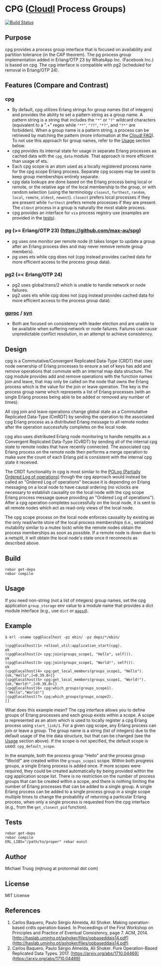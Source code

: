 # CPG ([CloudI](https://cloudi.org) Process Groups)

[![Build Status](https://secure.travis-ci.org/okeuday/cpg.png?branch=master)](http://travis-ci.org/okeuday/cpg)

## Purpose

cpg provides a process group interface that is focused on
availability and partition tolerance (in the CAP theorem).
The pg process group implementation added in Erlang/OTP 23 by
WhatsApp Inc. (Facebook Inc.) is based on cpg.
The cpg interface is compatible with pg2
(scheduled for removal in Erlang/OTP 24).

## Features (Compare and Contrast)

### cpg

* By default, cpg utilizes Erlang strings for group names (list of integers) and provides the ability to set a pattern string as a group name.  A pattern string is a string that includes the `"*"` or `"?"` wildcard characters (equivalent to a ".+" regex while `"**"`, `"??"`, `"*?"`, and `"?*"` are forbidden).  When a group name is a pattern string, a process can be retrieved by matching the pattern (more information at the [CloudI FAQ](https://cloudi.org/faq.html#4_URLregex)).  To not use this approach for group names, refer to the [Usage](#usage) section below.
* cpg provides its internal state for usage in separate Erlang processes as cached data with the `cpg_data` module.  That approach is more efficient than usage of ets.
* Each cpg scope is an atom used as a locally registered process name for the cpg scope Erlang process.  Separate cpg scopes may be used to keep group memberships entirely separate.
* cpg data lookups are done based on the Erlang process being local or remote, or the relative age of the local membership to the group, or with random selection (using the terminology `closest`, `furthest`, `random`, `local`, `remote`, `oldest`, `newest`).  `closest` prefers local processes if they are present while `furthest` prefers remote processes if they are present.  The `oldest` process in a group is naturally the most stable process.
* cpg provides an interface for `via` process registry use (examples are provided in the [tests](https://github.com/okeuday/cpg/blob/master/test/cpg_tests.erl)).

### pg (>= Erlang/OTP 23) (https://github.com/max-au/spg)

* pg uses one monitor per remote node (it takes longer to update a group after an Erlang process dies and may never remove remote group members).
* pg uses ets while cpg does not (cpg instead provides cached data for more efficient access to the process group data).

### pg2 (=< Erlang/OTP 24)

* pg2 uses global:trans/2 which is unable to handle network or node failures.
* pg2 uses ets while cpg does not (cpg instead provides cached data for more efficient access to the process group data).

### [gproc](https://github.com/uwiger/gproc/) / [syn](https://github.com/ostinelli/syn)

* Both are focused on consistency with leader election and are unable to be available when suffering network or node failures.  Failures can cause unpredictable conflict resolution, in an attempt to achieve consistency.

## Design

cpg is a Commutative/Convergent Replicated Data-Type (CRDT) that uses
node ownership of Erlang processes to ensure a set of keys has
add and remove operations that commute with an internal map data structure.
The cpg module provides add and remove operations with the function names
join and leave, that may only be called on the node that owns the
Erlang process which is the value for the join or leave operation.
The key is the process group name which represents a list of Erlang processes
(with an single Erlang process being able to be added or removed any
number of times).

All cpg join and leave operations change global state as a
Commutative Replicated Data-Type (CmRDT) by sending the operation to the
associated cpg Erlang process as a distributed Erlang message to all remote
nodes after the operation successfully completes on the local node.

cpg also uses distributed Erlang node monitoring to handle netsplits as a
Convergent Replicated Data-Type (CvRDT) by sending all of the internal
cpg state to remote nodes that have recently connected.  The associated
cpg Erlang process on the remote node then performs a merge operation to
make sure the count of each Erlang pid is consistent with the internal
cpg state it received.

The CRDT functionality in cpg is most similar to the
[POLog (Partially Ordered Log of operations)](#references)
though the cpg approach would instead be called an
"Ordered Log of operations" because it is depending on Erlang messaging on
a local node to have causal ordering (no vclocks are necessary to establish
causality on the local node with the cpg scope Erlang process message queue
providing an "Ordered Log of operations").  After a cpg operation
completes successfully on the local node, it is sent to all remote nodes which
act as read-only views of the local node.

The cpg scope process on the local node enforces causality by existing as the
only read/write store of the local process memberships (i.e., serialized
mutability similar to a mutex lock) while the remote nodes obtain the
process memberships as soon as possible.  If a remote node is down due to a
netsplit, it will obtain the local node's state once it reconnects as
described above.

## Build

    rebar get-deps
    rebar compile

## Usage

If you need non-string (not a list of integers) group names,
set the cpg application `group_storage` env value to a module name that
provides a dict module interface
(e.g., use `dict` or [`mapsd`](https://github.com/okeuday/mapsd)).

## Example

    $ erl -sname cpg@localhost -pz ebin/ -pz deps/*/ebin/
    
    (cpg@localhost)1> reltool_util:application_start(cpg).
    ok
    (cpg@localhost)2> cpg:join(groups_scope1, "Hello", self()).
    ok
    (cpg@localhost)3> cpg:join(groups_scope1, "World!", self()).
    ok
    (cpg@localhost)4> cpg:get_local_members(groups_scope1, "Hello").
    {ok,"Hello",[<0.39.0>]}
    (cpg@localhost)5> cpg:get_local_members(groups_scope1, "World!").
    {ok,"World!",[<0.39.0>]}
    (cpg@localhost)6> cpg:which_groups(groups_scope1).
    ["Hello","World!"]
    (cpg@localhost)7> cpg:which_groups(groups_scope2).
    []

What does this example mean?  The cpg interface allows you to define groups of
Erlang processes and each group exists within a scope.  A scope is represented
as an atom which is used to locally register a cpg Erlang process using
`start_link/1`.  For a given cpg scope, any Erlang process can join or leave
a group.  The group name is a string (list of integers) due to the default
usage of the trie data structure, but that can be changed
(see the [Usage](#usage) section above).  If the scope is not specified, the default
scope is used: `cpg_default_scope`.

In the example, both the process group "Hello" and the process group "World!"
are created within the `groups_scope1` scope.  Within both progress groups,
a single Erlang process is added once.  If more scopes were required, they
could be created automatically by being provided within the cpg application
scope list.  There is no restriction on the number of process groups that
can be created within a scope, and there is nothing limiting the number
of Erlang processes that can be added to a single group.  A single Erlang
process can be added to a single process group in a single scope multiple times
to change the probability of returning a particular Erlang process, when
only a single process is requested from the cpg interface (e.g., from
the `get_closest_pid` function).
    
## Tests

    rebar get-deps
    rebar compile
    ERL_LIBS="/path/to/proper" rebar eunit

## Author

Michael Truog (mjtruog at protonmail dot com)

## License

MIT License

## References

1. Carlos Baquero, Paulo Sérgio Almeida, Ali Shoker.  Making operation-based crdts operation-based. In Proceedings of the First Workshop on Principles and Practice of Eventual Consistency, page 7. ACM, 2014. [http://haslab.uminho.pt/ashoker/files/opbaseddais14.pdf](http://haslab.uminho.pt/ashoker/files/opbaseddais14.pdf)
1. Carlos Baquero, Paulo Sérgio Almeida, Ali Shoker.  Pure Operation-Based Replicated Data Types. 2017. [https://arxiv.org/abs/1710.04469](https://arxiv.org/abs/1710.04469)

